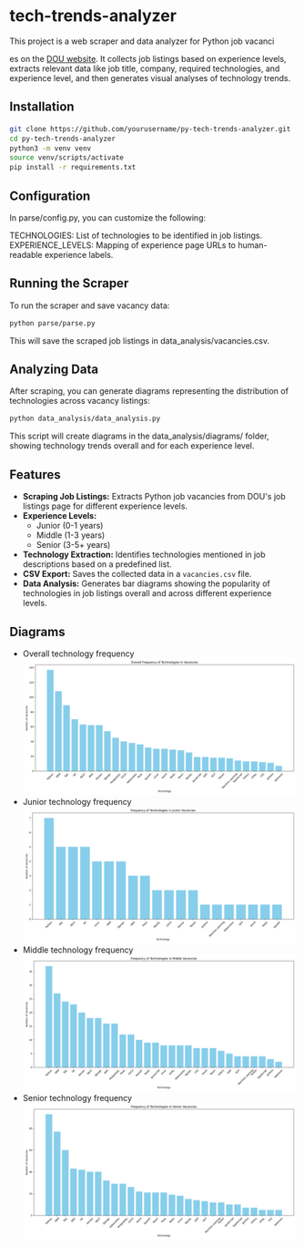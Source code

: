 # tech-trends-analyzer

This project is a web scraper and data analyzer for Python job vacanci



es on the [DOU website](https://jobs.dou.ua/). It collects job listings based on experience levels, extracts relevant data like job title, company, required technologies, and experience level, and then generates visual analyses of technology trends.


## Installation
   ```bash
   git clone https://github.com/yourusername/py-tech-trends-analyzer.git
   cd py-tech-trends-analyzer
   python3 -m venv venv
   source venv/scripts/activate
   pip install -r requirements.txt
   ```
## Configuration
In parse/config.py, you can customize the following:

TECHNOLOGIES: List of technologies to be identified in job listings.
EXPERIENCE_LEVELS: Mapping of experience page URLs to human-readable experience labels.

## Running the Scraper
To run the scraper and save vacancy data:
   ```bash
   python parse/parse.py
   ```
This will save the scraped job listings in data_analysis/vacancies.csv.

## Analyzing Data
After scraping, you can generate diagrams representing the distribution of technologies across vacancy listings:
   ```bash
   python data_analysis/data_analysis.py
   ```
This script will create diagrams in the data_analysis/diagrams/ folder, showing technology trends overall and for each experience level.

## Features
- **Scraping Job Listings:** Extracts Python job vacancies from DOU's job listings page for different experience levels.
- **Experience Levels:** 
  - Junior (0-1 years)
  - Middle (1-3 years)
  - Senior (3-5+ years)
- **Technology Extraction:** Identifies technologies mentioned in job descriptions based on a predefined list.
- **CSV Export:** Saves the collected data in a `vacancies.csv` file.
- **Data Analysis:** Generates bar diagrams showing the popularity of technologies in job listings overall and across different experience levels.

## Diagrams
- Overall technology frequency
![technology_frequency_overall.png](data_analysis%2Fdiagrams%2Ftechnology_frequency_overall.png)
- Junior technology frequency
![technology_frequency_junior.png](data_analysis%2Fdiagrams%2Ftechnology_frequency_junior.png)
- Middle technology frequency
![technology_frequency_middle.png](data_analysis%2Fdiagrams%2Ftechnology_frequency_middle.png)
- Senior technology frequency
![technology_frequency_senior.png](data_analysis%2Fdiagrams%2Ftechnology_frequency_senior.png)
